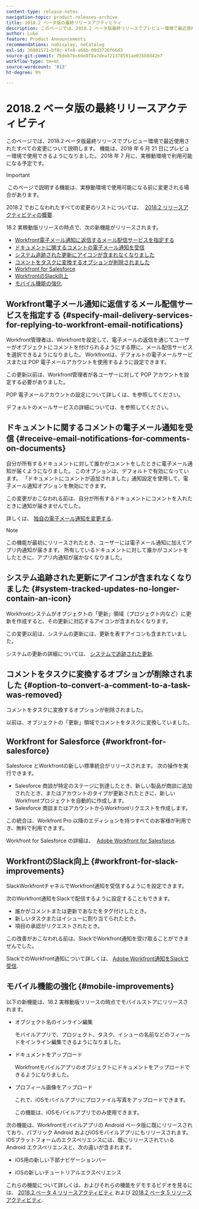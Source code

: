 ```yaml
---
content-type: release-notes
navigation-topic: product-releases-archive
title: 2018.2 ベータ版の最終リリースアクティビティ
description: このページでは、2018.2 ベータ版最終リリースでプレビュー環境で最近使用されたすべての変更について説明します。 機能は、2018 年 6 月 21 日にプレビュー環境で使用できるようになりました。 2018 年 7 月に、実稼動環境で利用可能になる予定です。
author: Luke
feature: Product Announcements
recommendations: noDisplay, noCatalog
exl-id: 36001571-bf8c-4fe8-a66b-09d3726f66d3
source-git-commit: 76deb76c66e8f8a7dea721378591ae035b8d42e7
workflow-type: tm+mt
source-wordcount: '813'
ht-degree: 0%

---
```


# 2018.2 ベータ版の最終リリースアクティビティ

このページでは、2018.2 ベータ版最終リリースでプレビュー環境で最近使用されたすべての変更について説明します。 機能は、2018 年 6 月 21 日にプレビュー環境で使用できるようになりました。 2018 年 7 月に、実稼動環境で利用可能になる予定です。

>[!IMPORTANT]
>
> このページで説明する機能は、実稼動環境で使用可能になる前に変更される場合があります。

2018.2 でおこなわれたすべての変更のリストについては、  [2018.2 リリースアクティビティの概要](../../../../product-announcements/product-releases/quarterly-release-archive/2018.2-release-activity/2018.2-release-activity-overview.md).

18.2 実稼動版リリースの時点で、次の新機能がリリースされます。

* [Workfront電子メール通知に返信するメール配信サービスを指定する](#specify-mail-delivery-services-for-replying-to-workfront-email-notifications)
* [ドキュメントに関するコメントの電子メール通知を受信](#receive-email-notifications-for-comments-on-documents)
* [システム追跡された更新にアイコンが含まれなくなりました](#system-tracked-updates-no-longer-contain-an-icon)
* [コメントをタスクに変換するオプションが削除されました](#option-to-convert-a-comment-to-a-task-was-removed)
* [Workfront for Salesforce](#workfront-for-salesforce)
* [WorkfrontのSlack向上](#workfront-for-slack-improvements)
* [モバイル機能の強化](#mobile-improvements)

## Workfront電子メール通知に返信するメール配信サービスを指定する {#specify-mail-delivery-services-for-replying-to-workfront-email-notifications}

Workfront管理者は、Workfrontを設定して、電子メールの返信を通じてユーザーがオブジェクトにコメントを付けられるようにする際に、メール配信サービスを選択できるようになりました。 Workfrontは、デフォルトの電子メールサービスまたは POP 電子メールアカウントを使用するように設定できます。

この更新以前は、Workfront管理者が各ユーザーに対して POP アカウントを設定する必要がありました。 

POP 電子メールアカウントの設定について詳しくは、を参照してください。

デフォルトのメールサービスの詳細については、を参照してください。

## ドキュメントに関するコメントの電子メール通知を受信 {#receive-email-notifications-for-comments-on-documents}

自分が所有するドキュメントに対して誰かがコメントをしたときに電子メール通知が届くようになりました。 このオプションは、デフォルトで有効になっています。 「ドキュメントにコメントが追加されました」通知設定を使用して、電子メール通知オプションを無効にできます。

この変更がおこなわれる前は、自分が所有するドキュメントにコメントを入れたときに通知が届きませんでした。 

詳しくは、 [独自の電子メール通知を変更する](../../../../workfront-basics/using-notifications/activate-or-deactivate-your-own-event-notifications.md).

>[!NOTE]
>
この機能が最初にリリースされたとき、ユーザーには電子メール通知に加えてアプリ内通知が届きます。 所有しているドキュメントに対して誰かがコメントをしたときに、アプリ内通知が届かなくなりました。 

## システム追跡された更新にアイコンが含まれなくなりました {#system-tracked-updates-no-longer-contain-an-icon}

Workfrontシステムがオブジェクトの「更新」領域（プロジェクト内など）に更新を作成すると、その更新に対応するアイコンが含まれなくなります。

この変更以前は、システムの更新には、更新を表すアイコンも含まれていました。

システムの更新の詳細については、 [システムで追跡された更新](../../../../administration-and-setup/set-up-workfront/system-tracked-update-feeds/system-tracked-update-feeds.md).

## コメントをタスクに変換するオプションが削除されました {#option-to-convert-a-comment-to-a-task-was-removed}

コメントをタスクに変換するオプションが削除されました。

以前は、オブジェクトの「更新」領域でコメントをタスクに変換していました。

## Workfront for Salesforce {#workfront-for-salesforce}

Salesforce とWorkfrontの新しい標準統合がリリースされます。 次の操作を実行できます。

* Salesforce 商談が特定のステージに到達したとき、新しい製品が商談に追加されたとき、またはアカウントのタイプが更新されたときに、新しいWorkfrontプロジェクトを自動的に作成します。
* Salesforce 商談またはアカウントからWorkfrontリクエストを作成します。

この統合は、Workfront Pro 以降のエディションを持つすべてのお客様が利用でき、無料で利用できます。

Workfront for Salesforce の詳細は、  [Adobe Workfront for Salesforce](../../../../workfront-integrations-and-apps/using-workfront-with-salesforce/workfront-for-salesforce.md).

## WorkfrontのSlack向上 {#workfront-for-slack-improvements}

SlackWorkfrontチャネルでWorkfront通知を受信するようにを設定できます。

次のWorkfront通知をSlackで配信するように設定することもできます。

* 誰かがコメントまたは更新であなたをタグ付けしたとき。
* 新しいタスクまたはイシューに割り当てられたとき。
* 項目の承認がリクエストされたとき。

この改善がおこなわれる前は、SlackでWorkfront通知を受け取ることができませんでした。

SlackでのWorkfront通知について詳しくは、 [Adobe Workfront通知をSlackで受信](../../../../workfront-integrations-and-apps/using-workfront-with-slack/receive-workfront-notifications-in-slack.md).

## モバイル機能の強化 {#mobile-improvements}

以下の新機能は、18.2 実稼動版リリースの時点でモバイルストアにリリースされます。

* オブジェクト名のインライン編集 

  モバイルアプリで、プロジェクト、タスク、イシューの名前などのフィールドをインライン編集できるようになりました。

* ドキュメントをアップロード 

  Workfrontモバイルアプリのオブジェクトにドキュメントをアップロードできるようになりました。

* プロフィール画像をアップロード 

  これで、iOSモバイルアプリにプロファイル写真をアップロードできます。

  この機能は、iOSモバイルアプリでのみ使用できます。

次の機能は、Workfrontモバイルアプリの Android ベータ版に既にリリースされており、パブリック Android およびiOSモバイルアプリにもリリースされます。 iOSプラットフォームのエクスペリエンスには、既にリリースされている Android エクスペリエンスと、次の違いが含まれます。

* iOS用の新しい下部ナビゲーションバー 

* iOSの新しいチュートリアルエクスペリエンス 

これらの機能について詳しくは、およびそれらの機能をデモするビデオを見るには、 [2018.2 ベータ 4 リリースアクティビティ](../../../../product-announcements/product-releases/quarterly-release-archive/2018.2-release-activity/2018.2-beta-4-release-activity.md) および [2018.2 ベータ 5 リリースアクティビティ](../../../../product-announcements/product-releases/quarterly-release-archive/2018.2-release-activity/2018.2-beta-5-release-activity.md).
